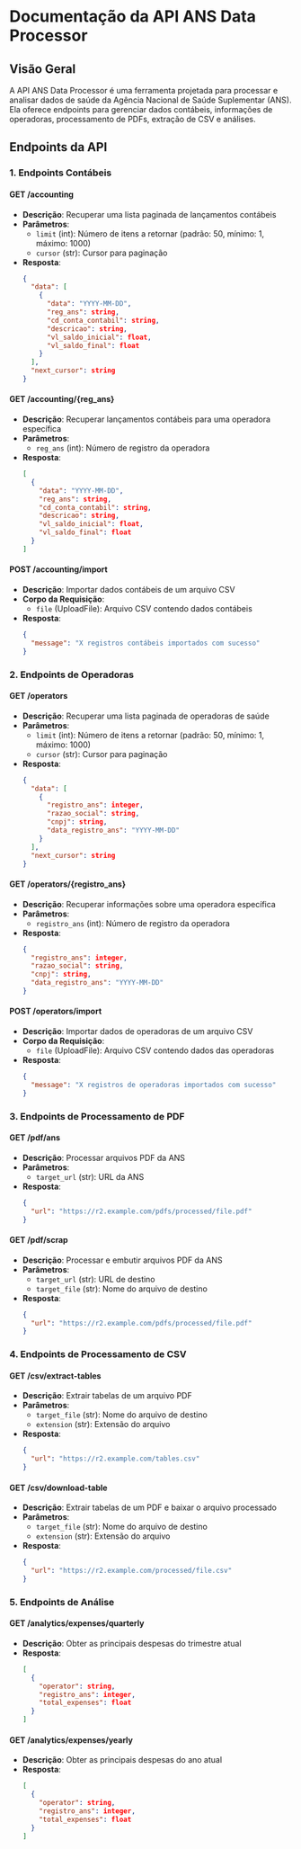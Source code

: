 # Documentação da API ANS Data Processor

## Visão Geral
A API ANS Data Processor é uma ferramenta projetada para processar e analisar dados de saúde da Agência Nacional de Saúde Suplementar (ANS). Ela oferece endpoints para gerenciar dados contábeis, informações de operadoras, processamento de PDFs, extração de CSV e análises.

## Endpoints da API

### 1. Endpoints Contábeis

#### GET /accounting
- **Descrição**: Recuperar uma lista paginada de lançamentos contábeis
- **Parâmetros**:
  - `limit` (int): Número de itens a retornar (padrão: 50, mínimo: 1, máximo: 1000)
  - `cursor` (str): Cursor para paginação
- **Resposta**:
  ```json
  {
    "data": [
      {
        "data": "YYYY-MM-DD",
        "reg_ans": string,
        "cd_conta_contabil": string,
        "descricao": string,
        "vl_saldo_inicial": float,
        "vl_saldo_final": float
      }
    ],
    "next_cursor": string
  }
  ```

#### GET /accounting/{reg_ans}
- **Descrição**: Recuperar lançamentos contábeis para uma operadora específica
- **Parâmetros**:
  - `reg_ans` (int): Número de registro da operadora
- **Resposta**:
  ```json
  [
    {
      "data": "YYYY-MM-DD",
      "reg_ans": string,
      "cd_conta_contabil": string,
      "descricao": string,
      "vl_saldo_inicial": float,
      "vl_saldo_final": float
    }
  ]
  ```

#### POST /accounting/import
- **Descrição**: Importar dados contábeis de um arquivo CSV
- **Corpo da Requisição**:
  - `file` (UploadFile): Arquivo CSV contendo dados contábeis
- **Resposta**:
  ```json
  {
    "message": "X registros contábeis importados com sucesso"
  }
  ```

### 2. Endpoints de Operadoras

#### GET /operators
- **Descrição**: Recuperar uma lista paginada de operadoras de saúde
- **Parâmetros**:
  - `limit` (int): Número de itens a retornar (padrão: 50, mínimo: 1, máximo: 1000)
  - `cursor` (str): Cursor para paginação
- **Resposta**:
  ```json
  {
    "data": [
      {
        "registro_ans": integer,
        "razao_social": string,
        "cnpj": string,
        "data_registro_ans": "YYYY-MM-DD"
      }
    ],
    "next_cursor": string
  }
  ```

#### GET /operators/{registro_ans}
- **Descrição**: Recuperar informações sobre uma operadora específica
- **Parâmetros**:
  - `registro_ans` (int): Número de registro da operadora
- **Resposta**:
  ```json
  {
    "registro_ans": integer,
    "razao_social": string,
    "cnpj": string,
    "data_registro_ans": "YYYY-MM-DD"
  }
  ```

#### POST /operators/import
- **Descrição**: Importar dados de operadoras de um arquivo CSV
- **Corpo da Requisição**:
  - `file` (UploadFile): Arquivo CSV contendo dados das operadoras
- **Resposta**:
  ```json
  {
    "message": "X registros de operadoras importados com sucesso"
  }
  ```

### 3. Endpoints de Processamento de PDF

#### GET /pdf/ans
- **Descrição**: Processar arquivos PDF da ANS
- **Parâmetros**:
  - `target_url` (str): URL da ANS
- **Resposta**:
  ```json
  {
    "url": "https://r2.example.com/pdfs/processed/file.pdf"
  }
  ```

#### GET /pdf/scrap
- **Descrição**: Processar e embutir arquivos PDF da ANS
- **Parâmetros**:
  - `target_url` (str): URL de destino
  - `target_file` (str): Nome do arquivo de destino
- **Resposta**:
  ```json
  {
    "url": "https://r2.example.com/pdfs/processed/file.pdf"
  }
  ```

### 4. Endpoints de Processamento de CSV

#### GET /csv/extract-tables
- **Descrição**: Extrair tabelas de um arquivo PDF
- **Parâmetros**:
  - `target_file` (str): Nome do arquivo de destino
  - `extension` (str): Extensão do arquivo
- **Resposta**:
  ```json
  {
    "url": "https://r2.example.com/tables.csv"
  }
  ```

#### GET /csv/download-table
- **Descrição**: Extrair tabelas de um PDF e baixar o arquivo processado
- **Parâmetros**:
  - `target_file` (str): Nome do arquivo de destino
  - `extension` (str): Extensão do arquivo
- **Resposta**:
  ```json
  {
    "url": "https://r2.example.com/processed/file.csv"
  }
  ```

### 5. Endpoints de Análise

#### GET /analytics/expenses/quarterly
- **Descrição**: Obter as principais despesas do trimestre atual
- **Resposta**:
  ```json
  [
    {
      "operator": string,
      "registro_ans": integer,
      "total_expenses": float
    }
  ]
  ```

#### GET /analytics/expenses/yearly
- **Descrição**: Obter as principais despesas do ano atual
- **Resposta**:
  ```json
  [
    {
      "operator": string,
      "registro_ans": integer,
      "total_expenses": float
    }
  ]
  ```